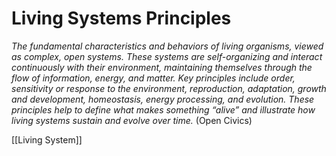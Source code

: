 # Living Systems Principles

_The fundamental characteristics and behaviors of living organisms, viewed as complex, open systems. These systems are self-organizing and interact continuously with their environment, maintaining themselves through the flow of information, energy, and matter. Key principles include order, sensitivity or response to the environment, reproduction, adaptation, growth and development, homeostasis, energy processing, and evolution. These principles help to define what makes something “alive” and illustrate how living systems sustain and evolve over time._ (Open Civics)  

[[Living System]]  